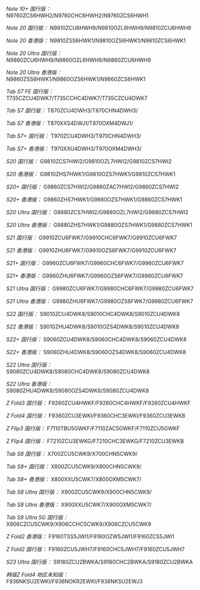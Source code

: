 *Note 10+ 国行版：*
N9760ZCS6HWH2/N9760CHC6HWH2/N9760ZCS6HWH1

*Note 20 国行版：*
N9810ZCU6HWH9/N9810OZL6HWH9/N9810ZCU6HWH9

*Note 20 香港版：*
N9810ZSS6HWK1/N9810OZS6HWK1/N9810ZCS6HWK1

*Note 20 Ultra 国行版：*
N9860ZCU6HWH9/N9860OZL6HWH9/N9860ZCU6HWH9

*Note 20 Ultra 香港版：*
N9860ZSS6HWK1/N9860OZS6HWK1/N9860ZCS6HWK1

*Tab S7 FE 国行版：*
T735CZCU4DWK7/T735CCHC4DWK7/T735CZCU4DWK7

*Tab S7 国行版：*
T870ZCU4DWH3/T870CHN4DWH3/

*Tab S7 香港版：*
T870XXS4DWJ1/T870OXM4DWJ1/

*Tab S7+ 国行版：*
T970ZCU4DWH3/T970CHN4DWH3/

*Tab S7+ 香港版：*
T970XXU4DWH3/T970OXM4DWH3/

*S20 国行版：*
G9810ZCS7HWI2/G9810OZL7HWI2/G9810ZCS7HWI2

*S20 香港版：*
G9810ZHS7HWK1/G9810OZS7HWK1/G9810ZCS7HWK1

*S20+ 国行版：*
G9860ZCS7HWI2/G9860ZAC7HWI2/G9860ZCS7HWI2

*S20+ 香港版：*
G9860ZHS7HWK1/G9860OZS7HWK1/G9860ZCS7HWK1

*S20 Ultra 国行版：*
G9880ZCS7HWI2/G9880OZL7HWI2/G9880ZCS7HWI2

*S20 Ultra 香港版：*
G9880ZHS7HWK1/G9880OZS7HWK1/G9880ZCS7HWK1

*S21 国行版：*
G9910ZCU6FWK7/G9910CHC6FWK7/G9910ZCU6FWK7

*S21 香港版：*
G9910ZHU6FWK7/G9910OZS6FWK7/G9910ZCU6FWK7

*S21+ 国行版：*
G9960ZCU6FWK7/G9960CHC6FWK7/G9960ZCU6FWK7

*S21+ 香港版：*
G9960ZHU6FWK7/G9960OZS6FWK7/G9960ZCU6FWK7

*S21 Ultra 国行版：*
G9980ZCU6FWK7/G9980CHC6FWK7/G9980ZCU6FWK7

*S21 Ultra 香港版：*
G9980ZHU6FWK7/G9980OZS6FWK7/G9980ZCU6FWK7

*S22 国行版：*
S9010ZCU4DWK8/S9010CHC4DWK8/S9010ZCU4DWK8

*S22 香港版：*
S9010ZHU4DWK8/S9010OZS4DWK8/S9010ZCU4DWK8

*S22+ 国行版：*
S9060ZCU4DWK8/S9060CHC4DWK8/S9060ZCU4DWK8

*S22+ 香港版：*
S9060ZHU4DWK8/S9060OZS4DWK8/S9060ZCU4DWK8

*S22 Ultra 国行版：*
S9080ZCU4DWK8/S9080CHC4DWK8/S9080ZCU4DWK8

*S22 Ultra 香港版：*
S9080ZHU4DWK8/S9080OZS4DWK8/S9080ZCU4DWK8

*Z Fold3 国行版：*
F9260ZCU4HWKF/F9260CHC4HWKF/F9260ZCU4HWKF

*Z Fold4 国行版：*
F9360ZCU3EWKI/F9360CHC3EWKI/F9360ZCU3EWKB

*Z Flip3 国行版：*
F7110TBU5GWKF/F7110ZAC5GWKF/F7110ZCU5GWKF

*Z Flip4 国行版：*
F7210ZCU3EWKG/F7210CHC3EWKG/F7210ZCU3EWKB

*Tab S8 国行版：*
X700ZCU5CWK9/X700CHN5CWK9/

*Tab S8+ 国行版：*
X800ZCU5CWK9/X800CHN5CWK9/

*Tab S8+ 香港版：*
X800XXU5CWK7/X800OXM5CWK7/

*Tab S8 Ultra 国行版：*
X900ZCU5CWK9/X900CHN5CWK9/

*Tab S8 Ultra 香港版：*
X900XXU5CWK7/X900OXM5CWK7/

*Tab S8 Ultra 5G 国行版：*
X906CZCU5CWK9/X906CCHC5CWK9/X906CZCU5CWK9

*Z Fold2 香港版：*
F9160TSS5JWI1/F9160OZW5JWI1/F9160ZCS5JWI1

*Z Fold2 国行版：*
F9160ZCU5JWH7/F9160CHC5JWH7/F9160ZCU5JWH7

*S23 Ultra 国行版：*
S9180ZCU2BWKA/S9180CHC2BWKA/S9180ZCU2BWKA

*韩版Z Fold4 地区未知版：*
F936NKSU2EWKI/F936NOKR2EWKI/F936NKSU2EWJ3

